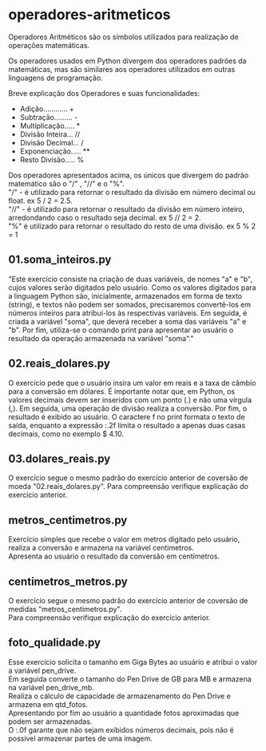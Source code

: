 # operadores-aritmeticos

Operadores Aritméticos são os símbolos utilizados para realização de operações matemáticas.

Os operadores usados em Python divergem dos operadores padrões da matemáticas, mas são similares aos operadores utilizados em outras linguagens de programação.

Breve explicação dos Operadores e suas funcionalidades:

* Adição............ +
* Subtração......... -
* Multiplicação..... *
* Divisão Inteira... //
* Divisão Decimal... /
* Exponenciação..... **
* Resto Divisão..... %

Dos operadores apresentados acima, os únicos que divergem do padrão matemático são o "/" , "//" e o "%".  
"/" - é utilizado para retornar o resultado da divisão em número decimal ou float. ex 5 / 2 = 2.5.  
"//" - é utilizado para retornar o resultado da divisão em número inteiro, arredondando caso o resultado seja decimal. ex 5 // 2 = 2.  
"%" é utilizado para retornar o resultado do resto de uma divisão. ex 5 % 2 = 1

## 01.soma_inteiros.py

"Este exercício consiste na criação de duas variáveis, de nomes "a" e "b", cujos valores serão digitados pelo usuário. Como os valores digitados para a linguagem Python são, inicialmente, armazenados em forma de texto (string), e textos não podem ser somados, precisaremos convertê-los em números inteiros para atribuí-los às respectivas variáveis.
Em seguida, é criada a variável "soma", que deverá receber a soma das variáveis "a" e "b".
Por fim, utiliza-se o comando print para apresentar ao usuário o resultado da operação armazenada na variável "soma"."

## 02.reais_dolares.py

O exercício pede que o usuário insira um valor em reais e a taxa de câmbio para a conversão em dólares. É importante notar que, em Python, os valores decimais devem ser inseridos com um ponto (.) e não uma vírgula (,).
Em seguida, uma operação de divisão realiza a conversão.
Por fim, o resultado é exibido ao usuário. O caractere f no print formata o texto de saída, enquanto a expressão :.2f limita o resultado a apenas duas casas decimais, como no exemplo $ 4.10.

## 03.dolares_reais.py

O exercício segue o mesmo padrão do exercício anterior de coversão de moeda "02.reais_dolares.py".
Para compreensão verifique explicação do exercício anterior.

## metros_centimetros.py

Exercício simples que recebe o valor em metros digitado pelo usuário, realiza a conversão e armazena na variável centimetros.  
Apresenta ao usuário o resultado da conversão em centímetros.

## centimetros_metros.py

O exercício segue o mesmo padrão do exercício anterior de coversão de medidas "metros_centimetros.py".  
Para compreensão verifique explicação do exercício anterior.

## foto_qualidade.py

Esse exercício solicita o tamanho em Giga Bytes ao usuário e atribui o valor a variável pen_drive.  
Em seguida converte o tamanho do Pen Drive de GB para MB e armazena na variável pen_drive_mb.  
Realiza o cálculo de capacidade de armazenamento do Pen Drive e armazena em qtd_fotos.  
Apresentando por fim ao usuário a quantidade fotos aproximadas que podem ser armazenadas.  
O :.0f garante que não sejam exibidos números decimais, pois não é possível armazenar partes de uma imagem.
